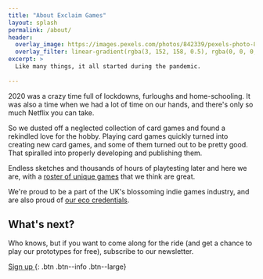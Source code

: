 ```yaml
---
title: "About Exclaim Games"
layout: splash
permalink: /about/
header:
  overlay_image: https://images.pexels.com/photos/842339/pexels-photo-842339.jpeg
  overlay_filter: linear-gradient(rgba(3, 152, 158, 0.5), rgba(0, 0, 0, 0.5))
excerpt: >
  Like many things, it all started during the pandemic.
  
---
```


2020 was a crazy time full of lockdowns, furloughs and home-schooling. It was also a time when we had a lot of time on our hands, and there's only so much Netflix you can take.

So we dusted off a neglected collection of card games and found a rekindled love for the hobby. Playing card games quickly turned into creating new card games, and some of them turned out to be pretty good. That spiralled into properly developing and publishing them.

Endless sketches and thousands of hours of playtesting later and here we are, with a [roster of unique games](/games/) that we think are great.

We're proud to be a part of the UK's blossoming indie games industry, and are also proud of [our eco credentials](/sustainable-games/).

## What's next?

Who knows, but if you want to come along for the ride (and get a chance to play our prototypes for free), subscribe to our newsletter.

[Sign up <i class="fa fa-angle-right"></i>](https://tinyletter.com/exclaimgames){: .btn .btn--info .btn--large}

